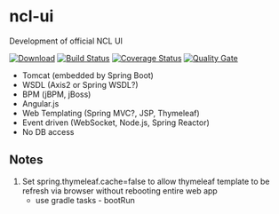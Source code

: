 # ncl-ui
Development of official NCL UI

[![Download][bt-img]][bt-lnk]
[![Build Status][bs-img]][bs-lnk]
[![Coverage Status][cs-img]][cs-lnk]
[![Quality Gate][qg-img]][qg-lnk]

- Tomcat (embedded by Spring Boot)
- WSDL (Axis2 or Spring WSDL?)
- BPM (jBPM, jBoss)
- Angular.js
- Web Templating (Spring MVC?, JSP, Thymeleaf)
- Event driven (WebSocket, Node.js, Spring Reactor)
- No DB access

## Notes
1. Set spring.thymeleaf.cache=false to allow thymeleaf template to be refresh via browser without rebooting entire web app
    - use gradle tasks - bootRun

[bt-img]: https://api.bintray.com/packages/nus-ncl/generic/service-web/images/download.svg
[bt-lnk]: https://bintray.com/nus-ncl/generic/service-web/_latestVersion
[bs-img]: https://travis-ci.org/nus-ncl/service-web.svg?branch=master
[bs-lnk]: https://travis-ci.org/nus-ncl/service-web
[cs-img]: https://coveralls.io/repos/github/nus-ncl/service-web/badge.svg?branch=master
[cs-lnk]: https://coveralls.io/github/nus-ncl/service-web?branch=master
[qg-img]: https://sonarqube.com/api/badges/gate?key=nus-ncl:service-web
[qg-lnk]: https://sonarqube.com/dashboard/index/nus-ncl:service-web
